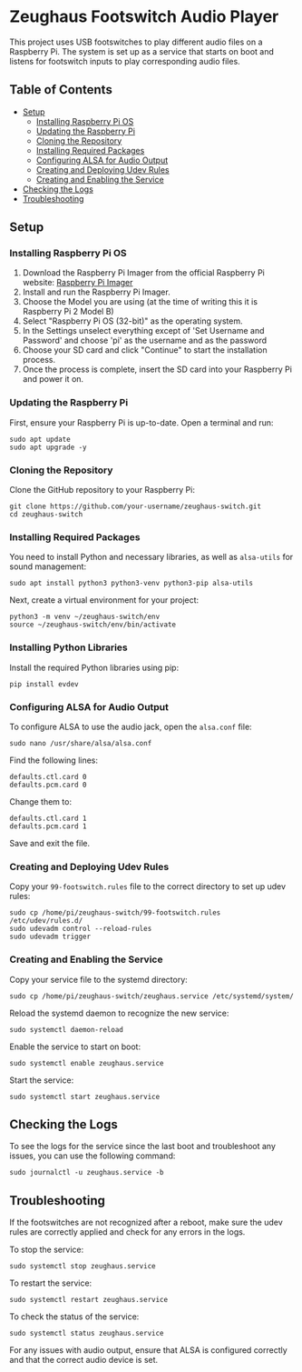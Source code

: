 # Zeughaus Footswitch Audio Player

This project uses USB footswitches to play different audio files on a Raspberry Pi. The system is set up as a service that starts on boot and listens for footswitch inputs to play corresponding audio files.

## Table of Contents

- [Setup](#setup)
  - [Installing Raspberry Pi OS](#installing-raspberry-pi-os)
  - [Updating the Raspberry Pi](#updating-the-raspberry-pi)
  - [Cloning the Repository](#cloning-the-repository)
  - [Installing Required Packages](#installing-required-packages)
  - [Configuring ALSA for Audio Output](#configuring-alsa-for-audio-output)
  - [Creating and Deploying Udev Rules](#creating-and-deploying-udev-rules)
  - [Creating and Enabling the Service](#creating-and-enabling-the-service)
- [Checking the Logs](#checking-the-logs)
- [Troubleshooting](#troubleshooting)

## Setup

### Installing Raspberry Pi OS

1. Download the Raspberry Pi Imager from the official Raspberry Pi website: [Raspberry Pi Imager](https://www.raspberrypi.org/software/)
2. Install and run the Raspberry Pi Imager.
3. Choose the Model you are using (at the time of writing this it is Raspberry Pi 2 Model B)
4. Select "Raspberry Pi OS (32-bit)" as the operating system.
5. In the Settings unselect everything except of 'Set Username and Password' and choose 'pi' as the username and as the password
6. Choose your SD card and click "Continue" to start the installation process.
7. Once the process is complete, insert the SD card into your Raspberry Pi and power it on.

### Updating the Raspberry Pi

First, ensure your Raspberry Pi is up-to-date. Open a terminal and run:

    sudo apt update
    sudo apt upgrade -y

### Cloning the Repository

Clone the GitHub repository to your Raspberry Pi:

    git clone https://github.com/your-username/zeughaus-switch.git
    cd zeughaus-switch

### Installing Required Packages

You need to install Python and necessary libraries, as well as `alsa-utils` for sound management:

    sudo apt install python3 python3-venv python3-pip alsa-utils

Next, create a virtual environment for your project:

    python3 -m venv ~/zeughaus-switch/env
    source ~/zeughaus-switch/env/bin/activate

### Installing Python Libraries

Install the required Python libraries using pip:

    pip install evdev

### Configuring ALSA for Audio Output

To configure ALSA to use the audio jack, open the `alsa.conf` file:

    sudo nano /usr/share/alsa/alsa.conf

Find the following lines:

    defaults.ctl.card 0
    defaults.pcm.card 0

Change them to:

    defaults.ctl.card 1
    defaults.pcm.card 1

Save and exit the file.

### Creating and Deploying Udev Rules

Copy your `99-footswitch.rules` file to the correct directory to set up udev rules:

    sudo cp /home/pi/zeughaus-switch/99-footswitch.rules /etc/udev/rules.d/
    sudo udevadm control --reload-rules
    sudo udevadm trigger

### Creating and Enabling the Service

Copy your service file to the systemd directory:

    sudo cp /home/pi/zeughaus-switch/zeughaus.service /etc/systemd/system/

Reload the systemd daemon to recognize the new service:

    sudo systemctl daemon-reload

Enable the service to start on boot:

    sudo systemctl enable zeughaus.service

Start the service:

    sudo systemctl start zeughaus.service

## Checking the Logs

To see the logs for the service since the last boot and troubleshoot any issues, you can use the following command:

    sudo journalctl -u zeughaus.service -b

## Troubleshooting

If the footswitches are not recognized after a reboot, make sure the udev rules are correctly applied and check for any errors in the logs.

To stop the service:

    sudo systemctl stop zeughaus.service

To restart the service:

    sudo systemctl restart zeughaus.service

To check the status of the service:

    sudo systemctl status zeughaus.service

For any issues with audio output, ensure that ALSA is configured correctly and that the correct audio device is set.
